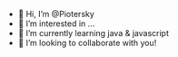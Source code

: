 - 👋 Hi, I’m @Piotersky
- 👀 I’m interested in ...
- 🌱 I’m currently learning java & javascript
- 💞️ I’m looking to collaborate with you!

